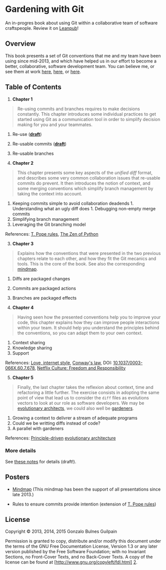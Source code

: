 Gardening with Git
==================

An in-progres book about using Git within a collaborative team of software craftspeople. Review it on [Leanpub][book]!

  [book]: https://leanpub.com/gardening_with_git

Overview
--------

This book presents a set of Git conventions that me and my team have been using since mid-2013, and which have helped us in our effort to become a better, collaborative, software development team. You can believe me, or see them at work [here][demo_network], [here][demo_commits], or [here][demo_pull_requests].

  [demo_network]: https://github.com/gonzalo-bulnes/dredd-rack/network
  [demo_commits]: https://github.com/gonzalo-bulnes/kata-toy_robot_simulator/commits/master
  [demo_pull_requests]: https://github.com/gonzalo-bulnes/simple_token_authentication/pull/124

Table of Contents
-----------------

1. **Chapter 1**

  > Re-using commits and branches requires to make decisions constantly. This chapter introduces some individual practices to get started using Git as a communication tool in order to simplify decision making for you and your teammates.

  1. Re-use (**[draft](manuscript/chapter_1.md#re-use)**)
  1. Re-usable commits (**[draft](manuscript/chapter_1.md#re-usable-commits)**)
  1. Re-usable branches


2. **Chapter 2**

  > This chapter presents some key aspects of the _unified diff_ format, and describes some very common collaboration issues that re-usable commits do prevent. It then introduces the notion of context, and some merging conventions which simplify branch management by taking the context into account.

  1. Keeping commits simple to avoid collaboration deadends
    1. Understanding what an ugly diff does
    1. Debugging non-empty merge commits
  1. Simplifying branch management
  1. Leveraging the Git branching model

  References: [T. Pope rules][tpope], [The Zen of Python][zen]

3. **Chapter 3**

  > Explains how the conventions that were presented in the two previous chapters relate to each other, and how they fit the Git mecanics and tools. This is the core of the book. See also the corresponding [mindmap][mindmap].

  1. Diffs are packaged changes
  1. Commits are packaged actions
  1. Branches are packaged effects

4. **Chapter 4**

  > Having seen how the presented conventions help you to improve your code, this chapter explains how they can improve people interactions within your team. It should help you understand the principles behind the conventions, so you can adapt them to your own context.

  1. Context sharing
  1. Knowledge sharing
  1. Support

  References: [Love, internet style][love], [Conway's law][conway], DOI: [10.1037/0003-066X.60.7.678][flourish], [Netflix Culture: Freedom and Responsibility][netflix]

5. **Chapter 5**

  > Finally, the last chapter takes the reflexion about context, time and refactoring a little further. The exercise consists in adopting the same point of view that lead us to consider the `diff` files as evolutions vectors to look at our role as software developers. We may be [evolutionary architects][ea], we could also well be [gardeners][book].

  1. Growing a context to delivrer a stream of adequate programs
  1. Could we be writting diffs instead of code?
  1. A parallel with gardeners

  References: [Principle-driven][ea] [evolutionary architecture][uservices]

  [conway]: http://www.thoughtworks.com/insights/blog/demystifying-conways-law
  [uservices]: http://samnewman.io/books/building_microservices
  [love]: https://www.youtube.com/watch?v=Xe1TZaElTAs
  [zen]: http://legacy.python.org/dev/peps/pep-0020
  [flourish]: http://psycnet.apa.org/?&fa=main.doiLanding&doi=10.1037/0003-066X.60.7.678
  [netflix]: http://www.slideshare.net/reed2001/culture-1798664
  [ea]: http://softwarearchitecturecon.com/sa2015/public/schedule/detail/39990

  ### More details

  See [these notes](drafts/table_of_contents.md) for details (draft!).

Posters
-------

- [Mindmap][mindmap] (This mindmap has been the support of all presentations since late 2013.)
- Rules to ensure commits provide intention (extension of [T. Pope rules][tpope])

  [tpope]: http://tbaggery.com/2008/04/19/a-note-about-git-commit-messages.html
  [mindmap]: src/mindmap.svg

License
-------

Copyright &copy; 2013, 2014, 2015 Gonzalo Bulnes Guilpain

Permission is granted to copy, distribute and/or modify this document under the terms
of the GNU Free Documentation License, Version 1.3 or any later version published by
the Free Software Foundation; with no Invariant Sections, no Front-Cover Texts, and
no Back-Cover Texts. A copy of the license can be found at
[http://www.gnu.org/copyleft/fdl.html] [2].

  [2]: http://www.gnu.org/copyleft/fdl.html
